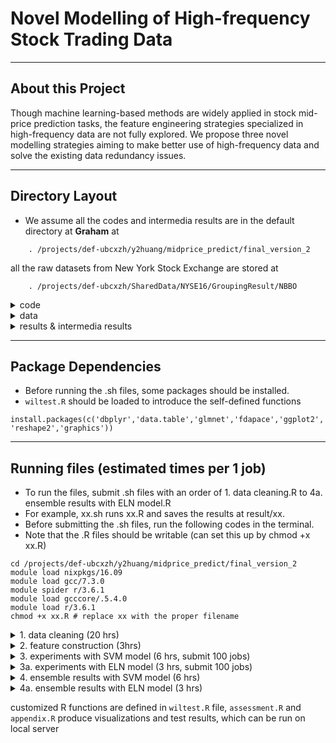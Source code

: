 # Novel Modelling of High-frequency Stock Trading Data
---

## About this Project
Though machine learning-based methods are widely applied in stock mid-price prediction tasks, the feature engineering strategies specialized in high-frequency data are not fully explored. We propose three novel modelling strategies aiming to make better use of high-frequency data and solve the existing data redundancy issues. 

---

## Directory Layout
- We assume all the codes and intermedia results are in the default directory at **Graham** at 
~~~
    . /projects/def-ubcxzh/y2huang/midprice_predict/final_version_2  
~~~
all the raw datasets from New York Stock Exchange are stored at
~~~
    . /projects/def-ubcxzh/SharedData/NYSE16/GroupingResult/NBBO  
~~~

<details><summary>code</summary>

    ├── code  
    │    ├── data_cleaning.R		    # clean the raw data 
    │ 	 ├── feature_encoding.R 		# feature construction
    │ 	 ├── sample.R 			        # single experiments with SVM model
    │ 	 ├── sample_ELN_full.R			# single experiments with ELN model    
    │ 	 ├── ensemble_svm.R			# ensemble 100 results with SVM model    
    │ 	 ├── ensemble_ELN.R			# ensemble 100 results with ELN model    
    │ 	 ├── asssessment.R			# Wilcoxon Sign Rank Test and Visualizations    
    │ 	 ├── appendix.R		        # Visualizations
    │ 	 ├── wiltest.R		        # Tool box with customized R functions
    │    ├── data_cleaning.sh		# sh files
    │ 	 ├── feature_encoding.sh					
    │ 	 ├── sample_svm.sh 			
    │ 	 ├── sample_ELN_full.sh 			
    │ 	 ├── ensemble_svm.sh		
    │ 	 └── ensemble_ELN.sh 				
</details>

<details><summary>data</summary>
    
    ├── data
    │        ├── EQY_US_ALL_NBBO_AAPL.txt
    │        ├── EQY_US_ALL_NBBO_MSFT.txt		
    │        ├── EQY_US_ALL_NBBO_MMM.txt		
    │        ├── EQY_US_ALL_NBBO_AXP.txt 	
    │        ├── EQY_US_ALL_NBBO_BA.txt
    │        ├── EQY_US_ALL_NBBO_CAT.txt		
    │        ├── EQY_US_ALL_NBBO_CVX.txt		
    │        ├── EQY_US_ALL_NBBO_CSCO.txt 	
    │        ├── EQY_US_ALL_NBBO_KO.txt
    │        ├── EQY_US_ALL_NBBO_DOW.txt		
    │        ├── EQY_US_ALL_NBBO_XOM.txt		
    │        ├── EQY_US_ALL_NBBO_WBA.txt 	
    │        ├── EQY_US_ALL_NBBO_GS.txt
    │        ├── EQY_US_ALL_NBBO_HD.txt		
    │        ├── EQY_US_ALL_NBBO_INTC.txt		
    │        ├── EQY_US_ALL_NBBO_IBM.txt 	
    │        ├── EQY_US_ALL_NBBO_JNJ.txt
    │        ├── EQY_US_ALL_NBBO_JPM.txt		
    │        ├── EQY_US_ALL_NBBO_MCD.txt		
    │        ├── EQY_US_ALL_NBBO_MRK.txt 	
    │        ├── EQY_US_ALL_NBBO_NKE.txt
    │        ├── EQY_US_ALL_NBBO_PFE.txt		
    │        ├── EQY_US_ALL_NBBO_PG.txt		
    │        ├── EQY_US_ALL_NBBO_TRV.txt 	
    │        ├── EQY_US_ALL_NBBO_UNH.txt
    │        ├── EQY_US_ALL_NBBO_UTX.txt		
    │        ├── EQY_US_ALL_NBBO_VZ.txt		
    │        ├── EQY_US_ALL_NBBO_V.txt 	
    │        ├── EQY_US_ALL_NBBO_WMT.txt 
    │	     └── EQY_US_ALL_NBBO_DIS.txt 
</details>

<details><summary>results & intermedia results</summary>

    ├──  intermedia result
    │    ├── [stock_name]_final.rda		    # after cleaning the raw data for each component stock 
    │ 	 ├── [stock_name]_to_sample.rda		# feature construction for each component stock
    │ 	 ├── [stock_name]_i_model_svm.rda 			# single experiments with SVM model for each component stock (i=1,...,100)
    │ 	 ├── [stock_name]_i_model_full.rda			# single experiments with ELN model for each component stock (i=1,...,100)    
    ├──  result 
    │ 	 ├── [stock_name]_svm_ensemble_model.rda			# ensemble 100 results with SVM model for each component stock        	
    │ 	 └── [stock_name]_full_ensemble_model.rda 		    # ensemble 100 results with ELN model for each component stock
</details>

---

## Package Dependencies
- Before running the .sh files, some packages should be installed.
- `wiltest.R` should be loaded to introduce the self-defined functions
~~~
install.packages(c('dbplyr','data.table','glmnet','fdapace','ggplot2','RColorBrewer','bit64', 'reshape2','graphics'))
~~~

---

## Running files (estimated times per 1 job)

- To run the files, submit .sh files with an order of 1. data cleaning.R to 4a. ensemble results with ELN model.R
- For example, xx.sh runs xx.R and saves the results at result/xx.
- Before submitting the .sh files, run the following codes in the terminal.
- Note that the .R files should be writable (can set this up by chmod +x xx.R)
~~~
cd /projects/def-ubcxzh/y2huang/midprice_predict/final_version_2 
module load nixpkgs/16.09	
module load gcc/7.3.0	
module spider r/3.6.1	
module load gcccore/.5.4.0	
module load r/3.6.1		
chmod +x xx.R # replace xx with the proper filename
~~~


<details><summary>1. data cleaning (20 hrs)</summary>

- read in the dataset from `.txt file`;

- select the Dow Jones 30 component stocks of our interest and save each stock as a single R file;

- select the same set of variables for each stock data;

- basic stock price cleaning as stated in the paper in section "Data Manipulation";

- generate FPCA variables for each stock;

- after data cleaning, save each stock price dataset as `[stock_name]_final.rda` file.

~~~
    sbatch data_cleaning.sh
~~~
 </details>


<details><summary>2. feature construction (3hrs)</summary>

- read in read in `[stock_name]_final.rda` file;

- create all variables listed in "Multi-resolution Features Construction" in our paper except FPCAs;

- save new R file `[stock_name]_to_sample.rda` file.
    
~~~
    sbatch feature_encoding.sh
~~~
</details>

<details><summary> 3. experiments with SVM model (6 hrs, submit 100 jobs)</summary>
*note that this job will be submitted 100 times with random seed from 1 to 100*

- read in R file `[stock_name]_to_sample.rda`;

- label the response variable (stock mid-price movement);

- read in random seed i, subsample sample of 10,000 obs with 8,000 training set and 2,000 testing set;

- data winsorization and standardization;

- conduct experiments: baseline model without ensemble/baseline model without FPCA/baseline model without "within-window" features;

- calculate Recall, Precision and F1 score for each experiment above;

- save file `[stock_name]_i_model_svm.rda`.

 ~~~
    sbatch sample_svm.sh
 ~~~
</details>


<details><summary> 3a. experiments with ELN model (3 hrs, submit 100 jobs)</summary>
*note that this job will be submitted 100 times with random seed from 1 to 100*

- read in R file `[stock_name]_to_sample.rda`;

- label the response variable (stock mid-price movement);

- read in random seed i, subsample sample of 10,000 obs with 8,000 training set and 2,000 testing set;

- data winsorization and standardization;

- conduct experiments: baseline ELN model without ensemble;

- calculate Recall, Precision and F1 score with the application of manually defined function "get Accuracy" from "wiltest.r";

- save file `[stock_name]_i_model_full.rda`.

 ~~~
    sbatch sample_ELN_full.sh
 ~~~  
</details>



<details><summary> 4. ensemble results with SVM model (6 hrs)</summary>

- using loop i equals 1 to 100 and read in data `[stock_name]_i_model_svm.rda`;

- skip experiments that don't have converged results;

- use the voting scheme to make final predictions;

- calculate Recall, Precision and F1 score for each ensemble experiment (e.g. baseline model/baseline model without FPCAs/baseline model without "within-window" vars);

- store all accuracy as R file `[stock_name]_svm_ensemble_model.rda`.
    
~~~
    sbatch ensemble_svm.sh
~~~ 
</details>


<details><summary> 4a. ensemble results with ELN model (3 hrs)</summary>

- using loop i equals 1 to 100 and read in data `[stock_name]_i_model_full.rda`;

- skip experiments that don't have converged results;

- use the voting scheme to make final predictions;

- calculate Recall, Precision and F1 score for the ensemble experiment (e.g. baseline model with ELN);

- store all accuracy as R file `[stock_name]_full_ensemble_model.rda`.
        
~~~
    sbatch ensemble_ELN.sh
~~~ 
</details>


customized R functions are defined in `wiltest.R` file, `assessment.R` and `appendix.R` produce visualizations and test results, which can be run on local server




